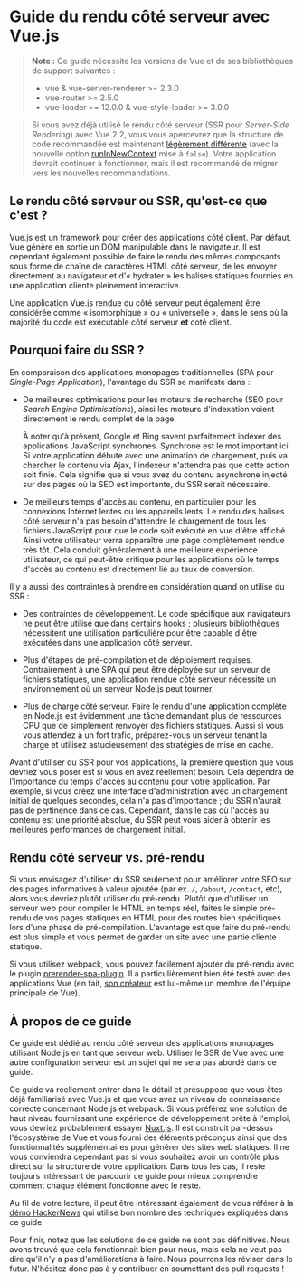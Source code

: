 # Guide du rendu côté serveur avec Vue.js

> **Note :** Ce guide nécessite les versions de Vue et de ses bibliothèques de support suivantes :
> - vue & vue-server-renderer >= 2.3.0
> - vue-router >= 2.5.0
> - vue-loader >= 12.0.0 & vue-style-loader >= 3.0.0

> Si vous avez déjà utilisé le rendu côté serveur (SSR pour *Server-Side Rendering*) avec Vue 2.2, vous vous apercevrez que la structure de code recommandée est maintenant [légèrement différente](./structure.md) (avec la nouvelle option [runInNewContext](./api.md#runinnewcontext) mise à `false`). Votre application devrait continuer à fonctionner, mais il est recommandé de migrer vers les nouvelles recommandations.

## Le rendu côté serveur ou SSR, qu'est-ce que c'est ?

Vue.js est un framework pour créer des applications côté client. Par défaut, Vue génère en sortie un DOM manipulable dans le navigateur. Il est cependant également possible de faire le rendu des mêmes composants sous forme de chaîne de caractères HTML côté serveur, de les envoyer directement au navigateur et d'« hydrater » les balises statiques fournies en une application cliente pleinement interactive.

Une application Vue.js rendue du côté serveur peut également être considérée comme « isomorphique » ou « universelle », dans le sens où la majorité du code est exécutable côté serveur **et** coté client.

## Pourquoi faire du SSR ?

En comparaison des applications monopages traditionnelles (SPA pour *Single-Page Application*), l'avantage du SSR se manifeste dans :

- De meilleures optimisations pour les moteurs de recherche (SEO pour *Search Engine Optimisations*), ainsi les moteurs d'indexation voient directement le rendu complet de la page.

  À noter qu'à présent, Google et Bing savent parfaitement indexer des applications JavaScript synchrones. Synchrone est le mot important ici. Si votre application débute avec une animation de chargement, puis va chercher le contenu via Ajax, l'indexeur n'attendra pas que cette action soit finie. Cela signifie que si vous avez du contenu asynchrone injecté sur des pages où la SEO est importante, du SSR serait nécessaire.

- De meilleurs temps d'accès au contenu, en particulier pour les connexions Internet lentes ou les appareils lents. Le rendu des balises côté serveur n'a pas besoin d'attendre le chargement de tous les fichiers JavaScript pour que le code soit exécuté en vue d'être affiché. Ainsi votre utilisateur verra apparaître une page complètement rendue très tôt. Cela conduit généralement à une meilleure expérience utilisateur, ce qui peut-être critique pour les applications où le temps d'accès au contenu est directement lié au taux de conversion.

Il y a aussi des contraintes à prendre en considération quand on utilise du SSR :

- Des contraintes de développement. Le code spécifique aux navigateurs ne peut être utilisé que dans certains hooks ; plusieurs bibliothèques nécessitent une utilisation particulière pour être capable d'être exécutées dans une application côté serveur.

- Plus d'étapes de pré-compilation et de déploiement requises. Contrairement à une SPA qui peut être déployée sur un serveur de fichiers statiques, une application rendue côté serveur nécessite un environnement où un serveur Node.js peut tourner.

- Plus de charge côté serveur. Faire le rendu d'une application complète en Node.js est évidemment une tâche demandant plus de ressources CPU que de simplement renvoyer des fichiers statiques. Aussi si vous vous attendez à un fort trafic, préparez-vous un serveur tenant la charge et utilisez astucieusement des stratégies de mise en cache.

Avant d'utiliser du SSR pour vos applications, la première question que vous devriez vous poser est si vous en avez réellement besoin. Cela dépendra de l'importance du temps d'accès au contenu pour votre application. Par exemple, si vous créez une interface d'administration avec un chargement initial de quelques secondes, cela n'a pas d'importance ; du SSR n'aurait pas de pertinence dans ce cas. Cependant, dans le cas où l'accès au contenu est une priorité absolue, du SSR peut vous aider à obtenir les meilleures performances de chargement initial.

## Rendu côté serveur vs. pré-rendu

Si vous envisagez d'utiliser du SSR seulement pour améliorer votre SEO sur des pages informatives à valeur ajoutée (par ex. `/`, `/about`, `/contact`, etc), alors vous devriez plutôt utiliser du pré-rendu. Plutôt que d'utiliser un serveur web pour compiler le HTML en temps réel, faites le simple pré-rendu de vos pages statiques en HTML pour des routes bien spécifiques lors d'une phase de pré-compilation. L'avantage est que faire du pré-rendu est plus simple et vous permet de garder un site avec une partie cliente statique.

Si vous utilisez webpack, vous pouvez facilement ajouter du pré-rendu avec le plugin [prerender-spa-plugin](https://github.com/chrisvfritz/prerender-spa-plugin). Il a particulièrement bien été testé avec des applications Vue (en fait, [son créateur](https://github.com/chrisvfritz) est lui-même un membre de l'équipe principale de Vue).

## À propos de ce guide

Ce guide est dédié au rendu côté serveur des applications monopages utilisant Node.js en tant que serveur web. Utiliser le SSR de Vue avec une autre configuration serveur est un sujet qui ne sera pas abordé dans ce guide.

Ce guide va réellement entrer dans le détail et présuppose que vous êtes déjà familiarisé avec Vue.js et que vous avez un niveau de connaissance correcte concernant Node.js et webpack. Si vous préférez une solution de haut niveau fournissant une expérience de développement prête à l'emploi, vous devriez probablement essayer [Nuxt.js](http://nuxtjs.org/). Il est construit par-dessus l'écosystème de Vue et vous fourni des éléments préconçus ainsi que des fonctionnalités supplémentaires pour générer des sites web statiques. Il ne vous conviendra cependant pas si vous souhaitez avoir un contrôle plus direct sur la structure de votre application. Dans tous les cas, il reste toujours intéressant de parcourir ce guide pour mieux comprendre comment chaque élément fonctionne avec le reste.

Au fil de votre lecture, il peut être intéressant également de vous référer à la [démo HackerNews](https://github.com/vuejs/vue-hackernews-2.0/) qui utilise bon nombre des techniques expliquées dans ce guide.

Pour finir, notez que les solutions de ce guide ne sont pas définitives. Nous avons trouvé que cela fonctionnait bien pour nous, mais cela ne veut pas dire qu'il n'y a pas d'améliorations à faire. Nous pourrons les réviser dans le futur. N'hésitez donc pas à y contribuer en soumettant des pull requests !
